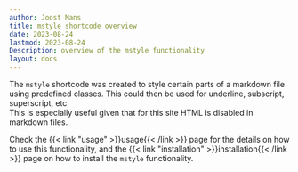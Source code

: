 ```yaml
---
author: Joost Mans
title: mstyle shortcode overview
date: 2023-08-24
lastmod: 2023-08-24
Description: overview of the mstyle functionality
layout: docs
---
```

<!-- cSpell:ignore Joost mstyle shortcode lastmod -->
The `mstyle` shortcode was created to style certain parts of a markdown file using predefined classes. This could then be used for underline, subscript, superscript, etc.  
This is especially useful given that for this site HTML is disabled in markdown files.

Check the {{< link "usage" >}}usage{{< /link >}} page for the details on how to use this functionality, and the {{< link "installation" >}}installation{{< /link >}} page on how to install the `mstyle` functionality.
